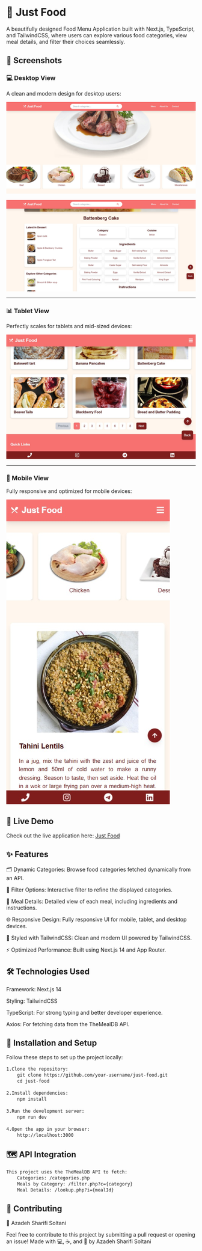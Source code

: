 # 🍔 Just Food
A beautifully designed Food Menu Application built with Next.js, TypeScript, and TailwindCSS, where users can explore various food categories, view meal details, and filter their choices seamlessly.
## 📸 Screenshots

### 💻 Desktop View
A clean and modern design for desktop users:

![Desktop View](https://github.com/frau-azadeh/just-food/blob/master/desk.png)

![Menu View](https://github.com/frau-azadeh/just-food/blob/master/desk-article.png)

---

### 📊 Tablet View
Perfectly scales for tablets and mid-sized devices:

![Tablet View](https://github.com/frau-azadeh/just-food/blob/master/tablet.png)

---

### 📱 Mobile View
Fully responsive and optimized for mobile devices:

![Mobile View](https://github.com/frau-azadeh/just-food/blob/master/mobile.png)

## 🚀 Live Demo

Check out the live application here: [Just Food](https://just-food5.vercel.app/)

## ✨ Features

🗂️ Dynamic Categories: Browse food categories fetched dynamically from an API.

🥗 Filter Options: Interactive filter to refine the displayed categories.

📜 Meal Details: Detailed view of each meal, including ingredients and instructions.

🌐 Responsive Design: Fully responsive UI for mobile, tablet, and desktop devices.

🎨 Styled with TailwindCSS: Clean and modern UI powered by TailwindCSS.

⚡ Optimized Performance: Built using Next.js 14 and App Router.

## 🛠️ Technologies Used

Framework: Next.js 14

Styling: TailwindCSS

TypeScript: For strong typing and better developer experience.

Axios: For fetching data from the TheMealDB API.

## 🔧 Installation and Setup
Follow these steps to set up the project locally:

    1.Clone the repository:
        git clone https://github.com/your-username/just-food.git
        cd just-food

    2.Install dependencies:
        npm install

    3.Run the development server:
        npm run dev

    4.Open the app in your browser:
        http://localhost:3000
    

## 🗺️ API Integration

    This project uses the TheMealDB API to fetch:
        Categories: /categories.php
        Meals by Category: /filter.php?c={category}
        Meal Details: /lookup.php?i={mealId}

## 🤝 Contributing
🌻 Azadeh Sharifi Soltani

Feel free to contribute to this project by submitting a pull request or opening an issue!
Made with 💻, ☕, and 🌻 by Azadeh Sharifi Soltani

